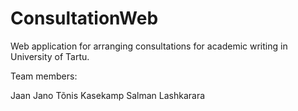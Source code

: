 # ConsultationWeb
Web application for arranging consultations for academic writing in University of Tartu.


Team members:

Jaan Jano
Tõnis Kasekamp 
Salman Lashkarara
